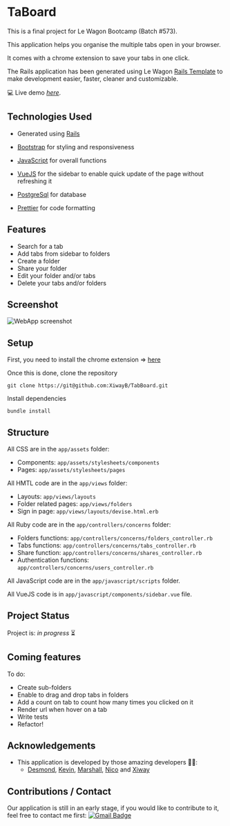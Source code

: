 # TaBoard
This is a final project for Le Wagon Bootcamp (Batch #573).

This application helps you organise the multiple tabs open in your browser. 

It comes with a chrome extension to save your tabs in one click.

The Rails application has been generated using Le Wagon [Rails Template](https://github.com/lewagon/rails-templates) to make development easier, faster, cleaner and customizable.
  
💻 Live demo [_here_](https://taboard.herokuapp.com/). 
 
## Technologies Used
 - Generated using [Rails](https://rubyonrails.org/)
 - [Bootstrap](https://getbootstrap.com/) for styling and responsiveness
 - [JavaScript](https://developer.mozilla.org/en-US/docs/Web/JavaScript) for overall functions
 - [VueJS](https://vuejs.org/v2/guide/) for the sidebar to enable quick update of the page without refreshing it
 - [PostgreSql](https://www.postgresql.org/) for database

- [Prettier](https://github.com/prettier/prettier) for code formatting 

## Features
- Search for a tab 
- Add tabs from sidebar to folders 
- Create a folder
- Share your folder 
- Edit your folder and/or tabs
- Delete your tabs and/or folders


## Screenshot
![WebApp screenshot](./app/assets/images/webappGIF.gif)


## Setup

First, you need to install the chrome extension => [here](https://github.com/nicoletacalin/tabboard_chrome)

Once this is done, clone the repository

```
git clone https://git@github.com:XiwayB/TabBoard.git
```

Install dependencies

```
bundle install
```

## Structure

All CSS are in the ```app/assets``` folder:
  - Components: ```app/assets/stylesheets/components```
  - Pages: ```app/assets/stylesheets/pages```

All HMTL code are in the ```app/views``` folder: 
  - Layouts: ```app/views/layouts```
  - Folder related pages: ```app/views/folders```
  - Sign in page: ```app/views/layouts/devise.html.erb```

All Ruby code are in the ```app/controllers/concerns``` folder:
  - Folders functions: ```app/controllers/concerns/folders_controller.rb```
  - Tabs functions: ```app/controllers/concerns/tabs_controller.rb```
  - Share function: ```app/controllers/concerns/shares_controller.rb```
  - Authentication functions: ```app/controllers/concerns/users_controller.rb```

All JavaScript code are in the ```app/javascript/scripts``` folder.

All VueJS code is in ```app/javascript/components/sidebar.vue``` file.

## Project Status
Project is: _in progress_ ⏳

## Coming features

To do:
- Create sub-folders 
- Enable to drag and drop tabs in folders
- Add a count on tab to count how many times you clicked on it
- Render url when hover on a tab
- Write tests
- Refactor!

## Acknowledgements
- This application is developed by those amazing developers 🙌🏻: 
  - [Desmond](https://github.com/barrrricade), [Kevin](https://github.com/kkurcz), [Marshall](https://github.com/Marshall-Hao), [Nico](https://github.com/nicoletacalin) and [Xiway](https://github.com/XiwayB)

## Contributions / Contact
Our application is still in an early stage, if you would like to contribute to it, feel free to contact me first: [![Gmail Badge](https://img.shields.io/badge/xiway.banh-D14836?style=flat-square&logo=Gmail&logoColor=white&link=mailto:xiway.banh@gmail.com)](mailto:xiway.banh@gmail.com) 
